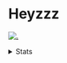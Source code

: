 # Heyzzz  

[![.](https://skillicons.dev/icons?i=js,ts,nextjs,nestjs,mongodb)](https://skillicons.dev)  

<details>
<summary>Stats</summary
<!--START_SECTION:waka-->

```txt
TypeScript    12 hrs 56 mins  ██████████████████░░░░░░░   71.61 %
Rust          2 hrs 17 mins   ███▒░░░░░░░░░░░░░░░░░░░░░   12.68 %
JSON          1 hr 12 mins    █▓░░░░░░░░░░░░░░░░░░░░░░░   06.71 %
JavaScript    35 mins         ▓░░░░░░░░░░░░░░░░░░░░░░░░   03.23 %
CSS           29 mins         ▓░░░░░░░░░░░░░░░░░░░░░░░░   02.68 %
```

<!--END_SECTION:waka-->
</details>
